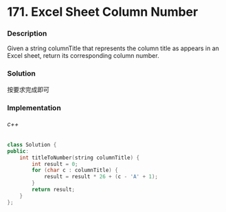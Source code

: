 # 171. Excel Sheet Column Number

### Description

Given a string columnTitle that represents the column title as appears in an Excel sheet, return its corresponding column number.

### Solution

按要求完成即可

### Implementation

###### c++

```c++
class Solution {
public:
    int titleToNumber(string columnTitle) {
        int result = 0;
        for (char c : columnTitle) {
            result = result * 26 + (c - 'A' + 1);
        }
        return result;
    }
};
```
